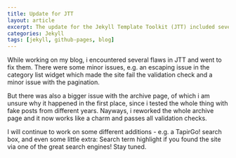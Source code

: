```yaml
---
title: Update for JTT
layout: article
excerpt: The update for the Jekyll Template Toolkit (JTT) included several bugfixes.
categories: Jekyll
tags: [jekyll, github-pages, blog]
---
```

While working on my blog, i encountered several flaws in JTT and went to fix them. There were some minor issues,
e.g. an escaping issue in the category list widget which made the site fail the validation check and a minor issue
with the pagination.

But there was also a bigger issue with the archive page, of which i am unsure why it happened in the first place, since i
tested the whole thing with fake posts from different years. Nayways, i reworked the whole archive page and it now works like
a charm and passes all validation checks.

I will continue to work on some different additions - e.g. a TapirGo! search box, and even some little extra:
Search term highlight if you found the site via one of the great search engines! Stay tuned.



